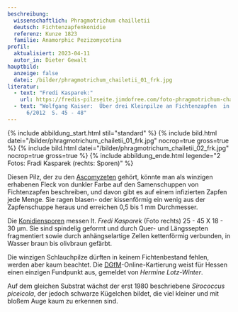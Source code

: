```yaml
---
beschreibung:
  wissenschaftlich: Phragmotrichum chailletii
  deutsch: Fichtenzapfenkonidie
  referenz: Kunze 1823
  familie: Anamorphic Pezizomycotina
profil:
  aktualisiert: 2023-04-11
  autor_in: Dieter Gewalt
hauptbild:
  anzeige: false
  datei: /bilder/phragmotrichum_chailetii_01_frk.jpg
literatur:
  - text: "Fredi Kasparek:"
    url: https://fredis-pilzseite.jimdofree.com/foto-phragmotrichum-chailletii/
  - text: "Wolfgang Kaiser:  Über drei Kleinpilze an Fichtenzapfen  in Tintling 79
      6/2012  S. 45 - 48"
---
```

{% include abbildung_start.html stil="standard" %}
{% include bild.html datei="/bilder/phragmotrichum_chailetii_01_frk.jpg" nocrop=true gross=true %}
{% include bild.html datei="/bilder/phragmotrichum_chailetii_02_frk.jpg" nocrop=true gross=true %}
{% include abbildung_ende.html legende="2 Fotos: Fradi Kasparek (rechts: Sporen)" %}

Diesen Pilz, der zu den [Ascomyzeten](<Ascomyzeten "Glossar">) gehört, könnte man als winzigen erhabenen Fleck von dunkler Farbe auf den Samenschuppen von Fichtenzapfen beschreiben, und davon gibt es auf einem infizierten Zapfen jede Menge. Sie ragen blasen- oder kissenförmig ein wenig aus der Zapfenschuppe heraus und erreichen 0,5 bis 1 mm Durchmesser.

Die [Konidiensporen](<Konidien "Glossar">) messen lt. *Fredi Kasparek* (Foto rechts) 25 - 45 X 18 - 30 µm. Sie sind spindelig geformt und durch Quer- und Längssepten fragmentiert sowie durch anhängselartige Zellen kettenförmig verbunden, in Wasser braun bis olivbraun gefärbt.

Die winzigen Schlauchpilze dürften in keinem Fichtenbestand fehlen, werden aber kaum beachtet. Die [DGfM](<DGfM "Glossar">)-Online-Kartierung weist für Hessen einen einzigen Fundpunkt aus, gemeldet von *Hermine Lotz-Winter*.

Auf dem gleichen Substrat wächst der erst 1980 beschriebene *Sirococcus piceicola*, der jedoch schwarze Kügelchen bildet, die viel kleiner und mit bloßem Auge kaum zu erkennen sind.